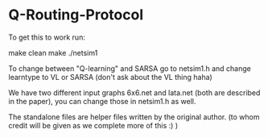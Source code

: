 # Q-Routing-Protocol


To get this to work run:

make clean
make
./netsim1


To change between "Q-learning" and SARSA go to netsim1.h and change learntype to VL or SARSA (don't ask about the VL thing haha)



We have two different input graphs 6x6.net and lata.net (both are described in the paper), you can change those in netsim1.h as well.

The standalone files are helper files written by the original author. (to whom credit will be given as we complete more of this :) ) 
